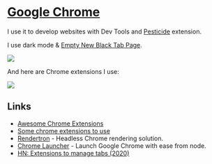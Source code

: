 # [Google Chrome](https://www.google.com/chrome/)

I use it to develop websites with Dev Tools and [Pesticide](http://pesticide.io) extension.

I use dark mode & [Empty New Black Tab Page](https://chrome.google.com/webstore/detail/empty-new-tab-page-black/fllomkdgoahjlgcblpldnpjcilipjelp?hl=en).

![](https://i.imgur.com/nsBY2MK.png)

And here are Chrome extensions I use:

![](https://i.imgur.com/ZTrFVks.png)

## Links

- [Awesome Chrome Extensions](https://github.com/learn-anything/chrome-extensions#readme)
- [Some chrome extensions to use](https://news.ycombinator.com/item?id=15696056)
- [Rendertron](https://github.com/GoogleChrome/rendertron) - Headless Chrome rendering solution.
- [Chrome Launcher](https://github.com/GoogleChrome/chrome-launcher) - Launch Google Chrome with ease from node.
- [HN: Extensions to manage tabs (2020)](https://news.ycombinator.com/item?id=22841708)
